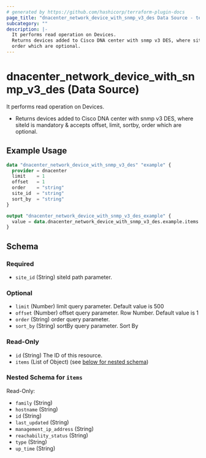 ```yaml
---
# generated by https://github.com/hashicorp/terraform-plugin-docs
page_title: "dnacenter_network_device_with_snmp_v3_des Data Source - terraform-provider-dnacenter"
subcategory: ""
description: |-
  It performs read operation on Devices.
  Returns devices added to Cisco DNA center with snmp v3 DES, where siteId is mandatory & accepts offset, limit, sortby,
  order which are optional.
---
```


# dnacenter_network_device_with_snmp_v3_des (Data Source)

It performs read operation on Devices.

- Returns devices added to Cisco DNA center with snmp v3 DES, where siteId is mandatory & accepts offset, limit, sortby,
order which are optional.

## Example Usage

```terraform
data "dnacenter_network_device_with_snmp_v3_des" "example" {
  provider = dnacenter
  limit    = 1
  offset   = 1
  order    = "string"
  site_id  = "string"
  sort_by  = "string"
}

output "dnacenter_network_device_with_snmp_v3_des_example" {
  value = data.dnacenter_network_device_with_snmp_v3_des.example.items
}
```

<!-- schema generated by tfplugindocs -->
## Schema

### Required

- `site_id` (String) siteId path parameter.

### Optional

- `limit` (Number) limit query parameter. Default value is 500
- `offset` (Number) offset query parameter. Row Number.  Default value is 1
- `order` (String) order query parameter.
- `sort_by` (String) sortBy query parameter. Sort By

### Read-Only

- `id` (String) The ID of this resource.
- `items` (List of Object) (see [below for nested schema](#nestedatt--items))

<a id="nestedatt--items"></a>
### Nested Schema for `items`

Read-Only:

- `family` (String)
- `hostname` (String)
- `id` (String)
- `last_updated` (String)
- `management_ip_address` (String)
- `reachability_status` (String)
- `type` (String)
- `up_time` (String)


